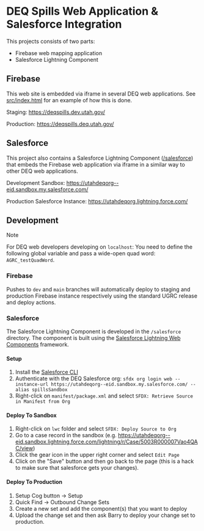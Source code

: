 # DEQ Spills Web Application & Salesforce Integration

This projects consists of two parts:

- Firebase web mapping application
- Salesforce Lightning Component

## Firebase

This web site is embedded via iframe in several DEQ web applications. See [src/index.html](src/index.html) for an example of how this is done.

Staging: <https://deqspills.dev.utah.gov/>

Production: <https://deqspills.deq.utah.gov/>

## Salesforce

This project also contains a Salesforce Lightning Component ([/salesforce](/salesforce/)) that embeds the Firebase web application via iframe in a similar way to other DEQ web applications.

Development Sandbox: <https://utahdeqorg--eid.sandbox.my.salesforce.com/>

Production Salesforce Instance: <https://utahdeqorg.lightning.force.com/>

## Development

>[!NOTE]
>For DEQ web developers developing on `localhost`: You need to define the following global variable and pass a wide-open quad word: `AGRC_testQuadWord`.

### Firebase

Pushes to `dev` and `main` branches will automatically deploy to staging and production Firebase instance respectively using the standard UGRC release and deploy actions.

### Salesforce

The Salesforce Lightning Component is developed in the `/salesforce` directory. The component is built using the [Salesforce Lightning Web Components](https://developer.salesforce.com/docs/component-library/documentation/en/lwc) framework.

#### Setup

1. Install the [Salesforce CLI](https://developer.salesforce.com/tools/sfdxcli)
1. Authenticate with the DEQ Salesforce org: `sfdx org login web --instance-url https://utahdeqorg--eid.sandbox.my.salesforce.com/ --alias spillsSandbox`
1. Right-click on `manifest/package.xml` and select `SFDX: Retrieve Source in Manifest from Org`

#### Deploy To Sandbox

1. Right-click on `lwc` folder and select `SFDX: Deploy Source to Org`
1. Go to a case record in the sandbox (e.g. <https://utahdeqorg--eid.sandbox.lightning.force.com/lightning/r/Case/5003R000007Vao4QAC/view>)
1. Click the gear icon in the upper right corner and select `Edit Page`
1. Click on the "Save" button and then go back to the page (this is a hack to make sure that salesforce gets your changes).

#### Deploy To Production

1. Setup Cog button -> Setup
1. Quick Find -> Outbound Change Sets
1. Create a new set and add the component(s) that you want to deploy
1. Upload the change set and then ask Barry to deploy your change set to production.
